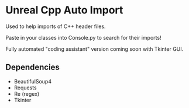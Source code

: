 # Unreal Cpp Auto Import

Used to help imports of C++ header files.

Paste in your classes into Console.py to search for their imports! 

Fully automated "coding assistant" version coming soon with Tkinter GUI.

## Dependencies
- BeautifulSoup4
- Requests
- Re (regex)
- Tkinter
